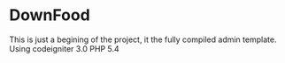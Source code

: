 # DownFood

This is just a begining of the project, it the fully compiled admin template.
Using codeigniter 3.0
PHP 5.4

